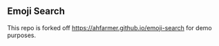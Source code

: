 Emoji Search
---

This repo is forked off https://ahfarmer.github.io/emoji-search for demo purposes.

